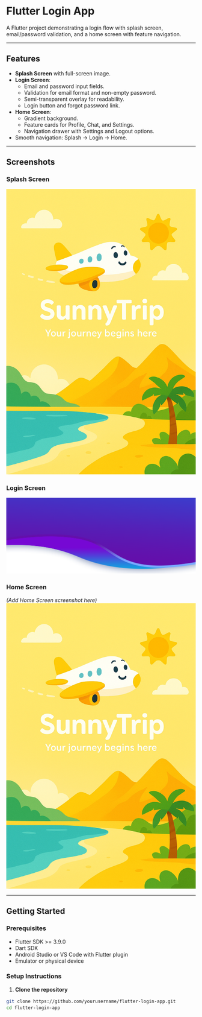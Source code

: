 # Flutter Login App

A Flutter project demonstrating a login flow with splash screen, email/password validation, and a home screen with feature navigation.

---

## Features

- **Splash Screen** with full-screen image.
- **Login Screen**:
    - Email and password input fields.
    - Validation for email format and non-empty password.
    - Semi-transparent overlay for readability.
    - Login button and forgot password link.
- **Home Screen**:
    - Gradient background.
    - Feature cards for Profile, Chat, and Settings.
    - Navigation drawer with Settings and Logout options.
- Smooth navigation: Splash → Login → Home.

---

## Screenshots

### Splash Screen
![Splash Screen](images/splash.png)

### Login Screen
![Login Screen](images/ii.png)

### Home Screen
*(Add Home Screen screenshot here)*
![Home Screen](images/splash.png)

---

## Getting Started

### Prerequisites

- Flutter SDK >= 3.9.0
- Dart SDK
- Android Studio or VS Code with Flutter plugin
- Emulator or physical device

### Setup Instructions

1. **Clone the repository**

```bash
git clone https://github.com/yourusername/flutter-login-app.git
cd flutter-login-app
